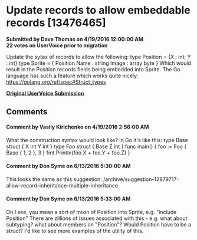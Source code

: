 # Update records to allow embeddable records [13476465] #

**Submitted by Dave Thomas on 4/19/2016 12:00:00 AM**  
**22 votes on UserVoice prior to migration**  

Update the sytax of records to allow the following:
type Position = {X : int; Y : int}
type Sprite = {
Position
Name : string
Image : array byte }
Which would result in the Position records fields being embedded into Sprite.
The Go language has such a feature which works quite nicely:
https://golang.org/ref/spec#Struct_types



**[Original UserVoice Submission](https://fslang.uservoice.com/forums/245727-f-language/suggestions/13476465)**


## Comments ##


#### Comment by Vasily Kirichenko on 4/19/2016 2:56:00 AM ####
What the construction syntax would look like? In Go it's like this:
type Base struct {
X int
Y int
}
type Foo struct {
Base
Z int
}
func main() {
foo := Foo { Base { 1, 2 }, 3 }
fmt.Println(foo.X + foo.Y + foo.Z)
}


#### Comment by Don Syme on 6/13/2016 5:30:00 AM ####
This looks the same as this suggestion: /archive/suggestion-12879717-allow-record-inheritance-multiple-inheritance


#### Comment by Don Syme on 6/13/2016 5:33:00 AM ####
Oh I see, you mean a sort of mixin of Position into Sprite, e.g. "include Position"
There are zillions of issues associated with this - e.g. what about subtyping? what about members on "Position"? Would Position have to be a struct?
I'd like to see more examples of the utility of this.

